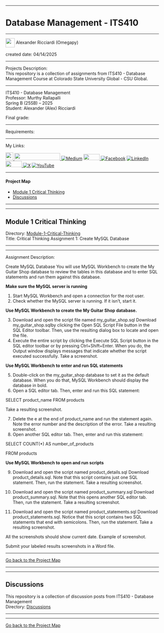 ﻿-----------------------------------------------------------------------------------------------------------------------------
# Database Management - ITS410
-----------------------------------------------------------------------------------------------------------------------------

<img width="30" height="30" align="center" src="https://github.com/user-attachments/assets/a8e0ea66-5d8f-43b3-8fff-2c3d74d57f53"> Alexander Ricciardi (Omegapy)      

created date: 04/14/2025  

-----------------------------------------------------------------------------------------------------------------------------

Projects Description:    
This repository is a collection of assignments from ITS410 - Database Management Course at Colorado State University Global - CSU Global.  

-----------------------------------------------------------------------------------------------------------------------------

ITS410 - Database Management  
Professor: Murthy Rallapalli  
Spring B (25SB) – 2025   
Student: Alexander (Alex) Ricciardi   

Final grade:  

-----------------------------------------------------------------------------------------------------------------------------

Requirements:  

-----------------------------------------------------------------------------------------------------------------------------
My Links:   

<i><a href="https://www.alexomegapy.com" target="_blank"><img width="25" height="25" src="https://github.com/user-attachments/assets/a8e0ea66-5d8f-43b3-8fff-2c3d74d57f53"></i>
<i><a href="https://www.alexomegapy.com" target="_blank"><img width="150" height="23" src="https://github.com/user-attachments/assets/caa139ba-6b78-403f-902b-84450ff4d563"></i>
[![Medium](https://img.shields.io/badge/Medium-12100E?style=for-the-badge&logo=medium&logoColor=whit)](https://medium.com/@alex.omegapy)
<i><a href="https://dev.to/alex_ricciardi" target="_blank"><img width="53" height="20" src="https://github.com/user-attachments/assets/3dee9933-d8c9-4a38-b32e-b7a3c55e7e97"></i>
[![Facebook](https://img.shields.io/badge/Facebook-%231877F2.svg?logo=Facebook&logoColor=white)](https://www.facebook.com/profile.php?id=100089638857137)
[![LinkedIn](https://img.shields.io/badge/LinkedIn-%230077B5.svg?logo=linkedin&logoColor=white)](https://linkedin.com/in/alex-ricciardi)
<i><a href="https://www.threads.net/@alexomegapy?hl=en" target="_blank"><img width="53" height="20" src="https://github.com/user-attachments/assets/58c9e833-4501-42e4-b4fe-39ffafba99b2"></i>
[![X](https://img.shields.io/badge/X-black.svg?logo=X&logoColor=white)](https://x.com/AlexOmegapy)
[![YouTube](https://img.shields.io/badge/YouTube-%23FF0000.svg?logo=YouTube&logoColor=white)](https://www.youtube.com/channel/UC4rMaQ7sqywMZkfS1xGh2AA)  
   
-----------------------------------------------------------------------------------------------------------------------------

#### Project Map  

- [Module 1 Critical Thinking](#module-1-critical-thinking)   
- [Discussions](#discussions)

-----------------------------------------------------------------------------------------------------------------------------
-----------------------------------------------------------------------------------------------------------------------------
## Module 1 Critical Thinking 
Directory: [Module-1-Critical-Thinking](https://github.com/Omegapy/My-Academics-Portfolio/tree/main/Database-Management-ITS410/Module-1-Critical-Thinking)   
Title: Critical Thinking Assignment 1:  Create MySQL Database  

-----------------------------------------------------------------------------------------------------------------------------
-----------------------------------------------------------------------------------------------------------------------------

Assignment Description:  

Create MySQL Database
You will use MySQL Workbench to create the My Guitar Shop database to review the tables in this database and to enter SQL statements and run them against this database.

**Make sure the MySQL server is running**

1. Start MySQL Workbench and open a connection for the root user.
2. Check whether the MySQL server is running. If it isn’t, start it.

**Use MySQL Workbench to create the My Guitar Shop database.**

3. Download and open the script file named my_guitar_shop.sql Download my_guitar_shop.sqlby clicking the Open SQL Script File button in the SQL Editor toolbar. Then, use the resulting dialog box to locate and open the file. 
4. Execute the entire script by clicking the Execute SQL Script button in the SQL editor toolbar or by pressing Ctrl+Shift+Enter. When you do, the Output window displays messages that indicate whether the script executed successfully. Take a screenshot.

**Use MySQL Workbench to enter and run SQL statements**

5. Double-click on the my_guitar_shop database to set it as the default database. When you do that, MySQL Workbench should display the database in bold.
6. Open a SQL editor tab. Then, enter and run this SQL statement:

SELECT product_name FROM products

Take a resulting screenshot.

7. Delete the e at the end of product_name and run the statement again. Note the error number and the description of the error. Take a resulting screenshot.
8. Open another SQL editor tab. Then, enter and run this statement:

SELECT COUNT(*) AS number_of_products

FROM products

**Use MySQL Workbench to open and run scripts**

9. Download and open the script named product_details.sql Download product_details.sql. Note that this script contains just one SQL statement. Then, run the statement. Take a resulting screenshot.
10. Download and open the script named product_summary.sql Download product_summary.sql. Note that this opens another SQL editor tab. Then, run the statement. Take a resulting screenshot.

11. Download and open the script named product_statements.sql Download product_statements.sql. Notice that this script contains two SQL statements that end with semicolons. Then, run the statement. Take a resulting screenshot.

All the screenshots should show current date. Example of screenshot.

Submit your labeled results screenshots in a Word file.  

-------------------------------------------------------------------------------------------

[Go back to the Project Map](#project-map)  

-----------------------------------------------------------------------------------------------------------------------------
-----------------------------------------------------------------------------------------------------------------------------
## Discussions 
This repository is a collection of discussion posts from ITS410 - Database Management    
Directory: [Discussions](https://github.com/Omegapy/My-Academics-Portfolio/tree/main/Database-Management-ITS410/Discussions)

-----------------------------------------------------------------------------------------------------------------------------
-----------------------------------------------------------------------------------------------------------------------------

[Go back to the Project Map](#project-map)


